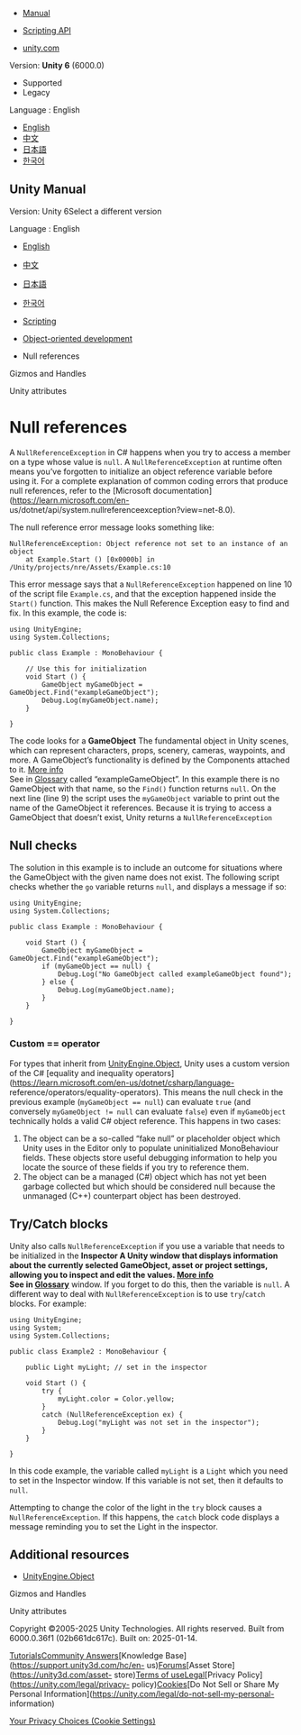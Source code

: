 [](https://docs.unity3d.com)

  * [Manual](../Manual/index.html)
  * [Scripting API](../ScriptReference/index.html)

  * [unity.com](https://unity.com/)

Version: **Unity 6** (6000.0)

  * Supported
  * Legacy

Language : English

  * [English](/Manual/null-reference-exception.html)
  * [中文](/cn/current/Manual/null-reference-exception.html)
  * [日本語](/ja/current/Manual/null-reference-exception.html)
  * [한국어](/kr/current/Manual/null-reference-exception.html)

[](https://docs.unity3d.com)

## Unity Manual

Version: Unity 6Select a different version

Language : English

  * [English](/Manual/null-reference-exception.html)
  * [中文](/cn/current/Manual/null-reference-exception.html)
  * [日本語](/ja/current/Manual/null-reference-exception.html)
  * [한국어](/kr/current/Manual/null-reference-exception.html)

  * [Scripting](scripting.html)
  * [Object-oriented development](object-oriented-development.html)
  * Null references

[](gizmos-and-handles.html)

Gizmos and Handles

[](unity-attributes.html)

Unity attributes

# Null references

A `NullReferenceException` in C# happens when you try to access a member on a
type whose value is `null`. A `NullReferenceException` at runtime often means
you’ve forgotten to initialize an object reference variable before using it.
For a complete explanation of common coding errors that produce null
references, refer to the [Microsoft
documentation](https://learn.microsoft.com/en-
us/dotnet/api/system.nullreferenceexception?view=net-8.0).

The null reference error message looks something like:

    
    
    NullReferenceException: Object reference not set to an instance of an object
        at Example.Start () [0x0000b] in /Unity/projects/nre/Assets/Example.cs:10 
    

This error message says that a `NullReferenceException` happened on line 10 of
the script file `Example.cs`, and that the exception happened inside the
`Start()` function. This makes the Null Reference Exception easy to find and
fix. In this example, the code is:

    
    
    using UnityEngine;
    using System.Collections;
    
    public class Example : MonoBehaviour {
    
        // Use this for initialization
        void Start () {
            GameObject myGameObject = GameObject.Find("exampleGameObject");
            Debug.Log(myGameObject.name);
        }
        
    }
    

The code looks for a **GameObject** The fundamental object in Unity scenes,
which can represent characters, props, scenery, cameras, waypoints, and more.
A GameObject’s functionality is defined by the Components attached to it.
[More info](class-GameObject.html)  
See in [Glossary](Glossary.html#GameObject) called “exampleGameObject”. In
this example there is no GameObject with that name, so the `Find()` function
returns `null`. On the next line (line 9) the script uses the `myGameObject`
variable to print out the name of the GameObject it references. Because it is
trying to access a GameObject that doesn’t exist, Unity returns a
`NullReferenceException`

## Null checks

The solution in this example is to include an outcome for situations where the
GameObject with the given name does not exist. The following script checks
whether the `go` variable returns `null`, and displays a message if so:

    
    
    using UnityEngine;
    using System.Collections;
    
    public class Example : MonoBehaviour {
    
        void Start () {
            GameObject myGameObject = GameObject.Find("exampleGameObject");
            if (myGameObject == null) {
                Debug.Log("No GameObject called exampleGameObject found");
            } else {
                Debug.Log(myGameObject.name);
            }
        }
            
    }
    

### Custom == operator

For types that inherit from [UnityEngine.Object](class-Object.html), Unity
uses a custom version of the C# [equality and inequality
operators](https://learn.microsoft.com/en-us/dotnet/csharp/language-
reference/operators/equality-operators). This means the null check in the
previous example (`myGameObject == null`) can evaluate `true` (and conversely
`myGameObject != null` can evaluate `false`) even if `myGameObject`
technically holds a valid C# object reference. This happens in two cases:

  1. The object can be a so-called “fake null” or placeholder object which Unity uses in the Editor only to populate uninitialized MonoBehaviour fields. These objects store useful debugging information to help you locate the source of these fields if you try to reference them.
  2. The object can be a managed (C#) object which has not yet been garbage collected but which should be considered null because the unmanaged (C++) counterpart object has been destroyed.

## Try/Catch blocks

Unity also calls `NullReferenceException` if you use a variable that needs to
be initialized in the ****Inspector** A Unity window that displays information
about the currently selected GameObject, asset or project settings, allowing
you to inspect and edit the values. [More info](UsingTheInspector.html)  
See in [Glossary](Glossary.html#Inspector)** window. If you forget to do this,
then the variable is `null`. A different way to deal with
`NullReferenceException` is to use `try`/`catch` blocks. For example:

    
    
    using UnityEngine;
    using System;
    using System.Collections;
    
    public class Example2 : MonoBehaviour {
    
        public Light myLight; // set in the inspector
        
        void Start () {
            try {
                myLight.color = Color.yellow;
            }       
            catch (NullReferenceException ex) {
                Debug.Log("myLight was not set in the inspector");
            }
        }
        
    }
    

In this code example, the variable called `myLight` is a `Light` which you
need to set in the Inspector window. If this variable is not set, then it
defaults to `null`.

Attempting to change the color of the light in the `try` block causes a
`NullReferenceException`. If this happens, the `catch` block code displays a
message reminding you to set the Light in the inspector.

## Additional resources

  * [UnityEngine.Object](class-Object.html)

[](gizmos-and-handles.html)

Gizmos and Handles

[](unity-attributes.html)

Unity attributes

Copyright ©2005-2025 Unity Technologies. All rights reserved. Built from
6000.0.36f1 (02b661dc617c). Built on: 2025-01-14.

[Tutorials](https://learn.unity.com/)[Community
Answers](https://answers.unity3d.com)[Knowledge
Base](https://support.unity3d.com/hc/en-
us)[Forums](https://forum.unity3d.com)[Asset Store](https://unity3d.com/asset-
store)[Terms of
use](https://docs.unity3d.com/Manual/TermsOfUse.html)[Legal](https://unity.com/legal)[Privacy
Policy](https://unity.com/legal/privacy-
policy)[Cookies](https://unity.com/legal/cookie-policy)[Do Not Sell or Share
My Personal Information](https://unity.com/legal/do-not-sell-my-personal-
information)

[Your Privacy Choices (Cookie Settings)](javascript:void\(0\);)

